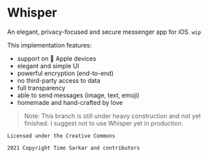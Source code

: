 # Whisper
An elegant, privacy-focused and secure messenger app for iOS. `wip`

This implementation features:

- support on  Apple devices
- elegant and simple UI
- powerful encryption (end-to-end)
- no third-party access to data
- full transparency
- able to send messages (image, text, emoji)
- homemade and hand-crafted by love

> Note: This branch is still under heavy construction and not yet finished. I suggest not to use Whisper yet in production.

```
Licensed under the Creative Commons

2021 Copyright Timo Sarkar and contributors
```

